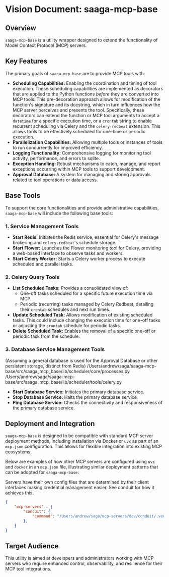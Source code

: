 # Vision Document: saaga-mcp-base

## Overview

`saaga-mcp-base` is a utility wrapper designed to extend the functionality of Model Context Protocol (MCP) servers.

## Key Features

The primary goals of `saaga-mcp-base` are to provide MCP tools with:

*   **Scheduling Capabilities:** Enabling the coordination and timing of tool execution.
    These scheduling capabilities are implemented as decorators that are applied to the Python functions *before* they are converted into MCP tools. This pre-decoration approach allows for modification of the function's signature and its docstring, which in turn influences how the MCP server perceives and presents the tool.
    Specifically, these decorators can extend the function or MCP tool arguments to accept a `datetime` for a specific execution time, or a `crontab` string to enable recurrent scheduling via Celery and the `celery-redbeat` extension. This allows tools to be effectively scheduled for one-time or periodic execution.
*   **Parallelization Capabilities:** Allowing multiple tools or instances of tools to run concurrently for improved efficiency.
*   **Logging Functionality:** Comprehensive logging for monitoring tool activity, performance, and errors to sqlite.
*   **Exception Handling:** Robust mechanisms to catch, manage, and report exceptions occurring within MCP tools to support development.
*   **Approval Database:** A system for managing and storing approvals related to tool operations or data access.


## Base Tools

To support the core functionalities and provide administrative capabilities, `saaga-mcp-base` will include the following base tools:

### 1. Service Management Tools
   - **Start Redis:** Initiates the Redis service, essential for Celery's message brokering and `celery-redbeat`'s schedule storage.
   - **Start Flower:** Launches the Flower monitoring tool for Celery, providing a web-based interface to observe tasks and workers.
   - **Start Celery Worker:** Starts a Celery worker process to execute scheduled and parallel tasks.

### 2. Celery Query Tools
   - **List Scheduled Tasks:** Provides a consolidated view of:
     - One-off tasks scheduled for a specific future execution time via MCP.
     - Periodic (recurring) tasks managed by Celery Redbeat, detailing their `crontab` schedules and next run times.
   - **Update Scheduled Task:** Allows modification of existing scheduled tasks. This could include changing the execution time for one-off tasks or adjusting the `crontab` schedule for periodic tasks.
   - **Delete Scheduled Task:** Enables the removal of a specific one-off or periodic task from the schedule.

### 3. Database Service Management Tools
   (Assuming a general database is used for the Approval Database or other persistent storage, distinct from Redis)
   /Users/andrew/saga/saaga-mcp-base/src/saaga_mcp_base/lib/scheduler/core/processes.py
   /Users/andrew/saga/saaga-mcp-base/src/saaga_mcp_base/lib/scheduler/tools/celery.py
   - **Start Database Service:** Initiates the primary database service.
   - **Stop Database Service:** Halts the primary database service.
   - **Ping Database Service:** Checks the connectivity and responsiveness of the primary database service.

## Deployment and Integration

`saaga-mcp-base` is designed to be compatible with standard MCP server deployment methods, including installation via Docker or `uvx` as part of an `mcp.json` configuration. This allows for flexible integration into existing MCP ecosystems.

Below are examples of how other MCP servers are configured using `uvx` and `docker` in an `mcp.json` file, illustrating similar deployment patterns that can be adopted for `saaga-mcp-base`:

Servers have their own config files that are determined by their client interfaces making credential management easier. See conduit for how it achieves this.

```json
{
    "mcp-servers" : {
        "conduit": {
            "command": "/Users/andrew/saga/mcp-servers/dev/conduit/.venv/bin/mcp-server-conduit"
        },
    }
}
```

## Target Audience

This utility is aimed at developers and administrators working with MCP servers who require enhanced control, observability, and resilience for their MCP tool integrations.
